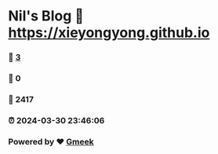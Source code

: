 # Nil's  Blog :link: https://xieyongyong.github.io 
### :page_facing_up: [3](https://xieyongyong.github.io/tag.html) 
### :speech_balloon: 0 
### :hibiscus: 2417 
### :alarm_clock: 2024-03-30 23:46:06 
### Powered by :heart: [Gmeek](https://github.com/Meekdai/Gmeek)
